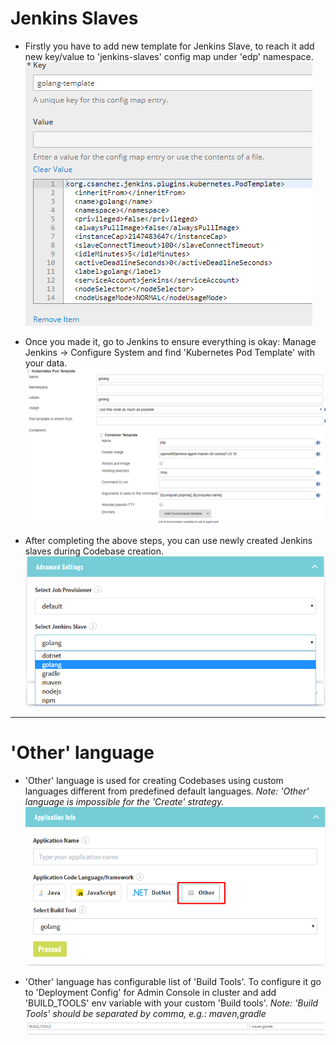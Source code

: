 # Jenkins Slaves

* Firstly you have to add new template for Jenkins Slave, to reach it add new key/value to 'jenkins-slaves' config map
under 'edp' namespace.
![config-map](readme-resource/cm.png  "config-map")

* Once you made it, go to Jenkins to ensure everything is okay: Manage Jenkins -> Configure System 
    and find 'Kubernetes Pod Template' with your data.
![jenkins-slave](readme-resource/slave.png "jenkins-slave")
    
* After completing the above steps, you can use newly created Jenkins slaves during Codebase creation.
![advanced-settings](readme-resource/advanced-settings.png "advanced-settings")

---

# 'Other' language

* 'Other' language is used for creating Codebases using custom languages different from predefined default languages.
_Note: 'Other' language is impossible for the 'Create' strategy._
![other-language](readme-resource/other-language.png "other-language")

* 'Other' language has configurable list of 'Build Tools'. To configure it go to 'Deployment Config' for Admin Console
 in cluster and add 'BUILD_TOOLS' env variable with your custom 'Build tools'.
_Note: 'Build Tools' should be separated by comma, e.g.: maven,gradle_
![build-tools](readme-resource/build-tools.png "build-tools")